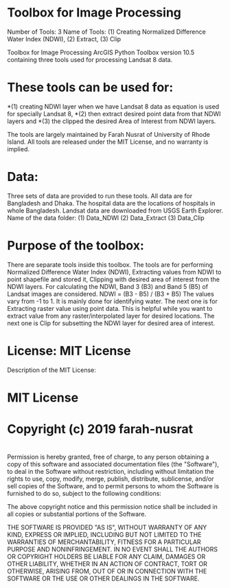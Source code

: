 # Toolbox for Image Processing

Number of Tools: 3
Name of Tools: (1) Creating Normalized Difference Water Index (NDWI), (2) Extract, (3) Clip

Toolbox for Image Processing
ArcGIS Python Toolbox version 10.5 containing three tools used for processing Landsat 8 data.

# These tools can be used for: 

*(1) creating NDWI layer when we have Landsat 8 data as equation is used for specially Landsat 8, 
*(2) then extract desired point data from that NDWI layers and 
*(3) the clipped the desired Area of Interest from NDWI layers.

The tools are largely maintained by Farah Nusrat of University of Rhode Island. All tools are released under the MIT License, and no warranty is implied.

# Data:
Three sets of data are provided to run these tools. All data are for Bangladesh and Dhaka. The hospital data are the locations of hospitals in whole Bangladesh. Landsat data are downloaded from USGS Earth Explorer. 
Name of the data folder: 
(1) Data_NDWI 
(2) Data_Extract 
(3) Data_Clip

# Purpose of the toolbox:

There are separate tools inside this toolbox. The tools are for
performing Normalized Difference Water Index (NDWI), Extracting values from NDWI to point
shapefile and stored it, Clipping with desired area of interest from the NDWI layers. For
calculating the NDWI, Band 3 (B3) and Band 5 (B5) of Landsat images are considered.
NDWI = (B3 - B5) / (B3 + B5)
The values vary from -1 to 1. It is mainly done for identifying water.
The next one is for Extracting raster value using point data. This is helpful
while you want to extract value from any raster/interpolated layer for desired 
locations. 
The next one is Clip for subsetting the NDWI layer for desired area of interest. 

# License: MIT License

Description of the MIT License:
# MIT License
#
# Copyright (c) 2019 farah-nusrat
#
Permission is hereby granted, free of charge, to any person obtaining a copy
of this software and associated documentation files (the "Software"), to deal
in the Software without restriction, including without limitation the rights
to use, copy, modify, merge, publish, distribute, sublicense, and/or sell
copies of the Software, and to permit persons to whom the Software is
furnished to do so, subject to the following conditions:

The above copyright notice and this permission notice shall be included in all
copies or substantial portions of the Software.

THE SOFTWARE IS PROVIDED "AS IS", WITHOUT WARRANTY OF ANY KIND, EXPRESS OR
IMPLIED, INCLUDING BUT NOT LIMITED TO THE WARRANTIES OF MERCHANTABILITY,
FITNESS FOR A PARTICULAR PURPOSE AND NONINFRINGEMENT. IN NO EVENT SHALL THE
AUTHORS OR COPYRIGHT HOLDERS BE LIABLE FOR ANY CLAIM, DAMAGES OR OTHER
LIABILITY, WHETHER IN AN ACTION OF CONTRACT, TORT OR OTHERWISE, ARISING FROM,
OUT OF OR IN CONNECTION WITH THE SOFTWARE OR THE USE OR OTHER DEALINGS IN THE
SOFTWARE.

